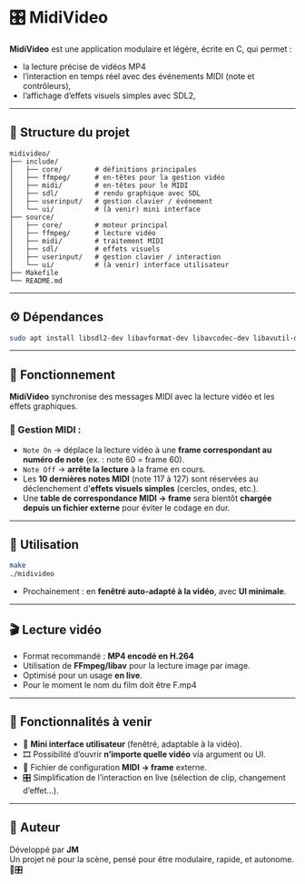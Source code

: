 # 🎛️ MidiVideo

**MidiVideo** est une application modulaire et légère, écrite en C, qui permet :

- la lecture précise de vidéos MP4
- l’interaction en temps réel avec des événements MIDI (note et contrôleurs),
- l’affichage d’effets visuels simples avec SDL2,

---

## 🧱 Structure du projet

```
midivideo/
├── include/
│   ├── core/        # définitions principales
│   ├── ffmpeg/      # en-têtes pour la gestion vidéo
│   ├── midi/        # en-têtes pour le MIDI
│   ├── sdl/         # rendu graphique avec SDL
│   ├── userinput/   # gestion clavier / événement
│   └── ui/          # (à venir) mini interface
├── source/
│   ├── core/        # moteur principal
│   ├── ffmpeg/      # lecture vidéo
│   ├── midi/        # traitement MIDI
│   ├── sdl/         # effets visuels
│   ├── userinput/   # gestion clavier / interaction
│   └── ui/          # (à venir) interface utilisateur
├── Makefile
└── README.md
```

---

## ⚙️ Dépendances

```bash
sudo apt install libsdl2-dev libavformat-dev libavcodec-dev libavutil-dev libportmidi-dev
```

---

## 🧠 Fonctionnement

**MidiVideo** synchronise des messages MIDI avec la lecture vidéo et les effets graphiques.

### 🎹 Gestion MIDI :

- `Note On` → déplace la lecture vidéo à une **frame correspondant au numéro de note** (ex. : note 60 = frame 60).
- `Note Off` → **arrête la lecture** à la frame en cours.
- Les **10 dernières notes MIDI** (note 117 à 127) sont réservées au déclenchement d'**effets visuels simples** (cercles, ondes, etc.).
- Une **table de correspondance MIDI → frame** sera bientôt **chargée depuis un fichier externe** pour éviter le codage en dur.

---

## 🚀 Utilisation

```bash
make
./midivideo
```
- Prochainement : en **fenêtré auto-adapté à la vidéo**, avec **UI minimale**.

---

## 🎬 Lecture vidéo

- Format recommandé : **MP4 encodé en H.264**
- Utilisation de **FFmpeg/libav** pour la lecture image par image.
- Optimisé pour un usage **en live**.
- Pour le moment le nom du film doit être F.mp4
---

## 🔧 Fonctionnalités à venir

- 🔳 **Mini interface utilisateur** (fenêtré, adaptable à la vidéo).
- 🎞️ Possibilité d’ouvrir **n’importe quelle vidéo** via argument ou UI.
- 📄 Fichier de configuration **MIDI → frame** externe.
- 🎛️ Simplification de l’interaction en live (sélection de clip, changement d’effet...).

---

## 👤 Auteur

Développé par **JM**  
Un projet né pour la scène, pensé pour être modulaire, rapide, et autonome. 🎥🎛️
